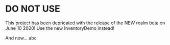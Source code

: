 # DO NOT USE

This project has been depricated with the release of the NEW realm beta on June 10 2020!
Use the new InventoryDemo instead!

And now... abc
